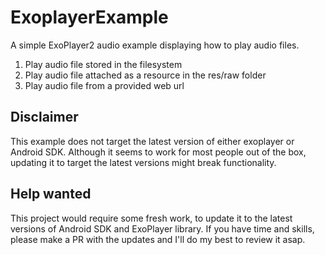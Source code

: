 # ExoplayerExample

A simple ExoPlayer2 audio example displaying how to play audio files.

<ol>
<li>Play audio file stored in the filesystem</li>
<li>Play audio file attached as a resource in the res/raw folder</li>
<li>Play audio file from a provided web url</li>
</ol>

## Disclaimer
This example does not target the latest version of either exoplayer or Android SDK. Although it seems to work for most people out of the box, updating it to target the latest versions might break functionality.

## Help wanted
This project would require some fresh work, to update it to the latest versions of Android SDK and ExoPlayer library.
If you have time and skills, please make a PR with the updates and I'll do my best to review it asap.
